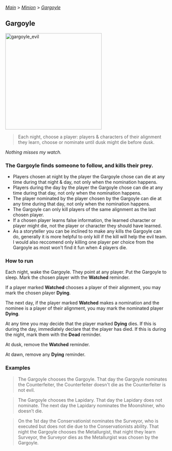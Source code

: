 [*Main*](https://github.com/PowerofMoll/Mining-Timing---A-fancreation-to-Blood-on-the-Clocktower/blob/main/README.md) > [_Minion_](https://github.com/PowerofMoll/Mining-Timing---A-fancreation-to-Blood-on-the-Clocktower/blob/main/Minion/README.md) > [_Gargoyle_](https://github.com/PowerofMoll/Mining-Timing---A-fancreation-to-Blood-on-the-Clocktower/blob/main/Minion/Gargoyle/README.md)

## Gargoyle
<img src="https://github.com/user-attachments/assets/1179e016-7b99-423c-bdc5-6f4c2f1914b9" alt="gargoyle_evil" width="300" height="300">

> Each night, choose a player: players & characters of their alignment they learn, choose or nominate until dusk might die before dusk.

*Nothing misses my watch.*

### **The Gargoyle finds someone to follow, and kills their prey.**
- Players chosen at night by the player the Gargoyle chose can die at any time during that night & day, not only when the nomination happens.
- Players during the day by the player the Gargoyle chose can die at any time during that day, not only when the nomination happens.
- The player nominated by the player chosen by the Gargoyle can die at any time during that day, not only when the nomination happens.
- The Gargoyle can only kill players of the same alignment as the last chosen player.
- If a chosen player learns false information, the learned character or player might die, not the player or character they should have learned.
- As a storyteller you can be inclined to make any kills the Gargoyle can do, generally it is more helpful to only kill if the kill will help the evil team. I would also reccomend only killing one player per choice from the Gargoyle as most won't find it fun when 4 players die.

### How to run
Each night, wake the Gargoyle. They point at any player. Put the Gargoyle to sleep. Mark the chosen player with the **Watched** reminder. 

If a player marked **Watched** chooses a player of their alignment, you may mark the chosen player **Dying**.

The next day, if the player marked **Watched** makes a nomination and the nominee is a player of their alignment, you may mark the nominated player **Dying**. 

At any time you may decide that the player marked **Dying** dies. If this is during the day, immediately declare that the player has died. If this is during the night, mark them with the **Dead** reminder.

At dusk, remove the **Watched** reminder.

At dawn, remove any **Dying** reminder.

### Examples
> The Gargoyle chooses the Gargoyle. That day the Gargoyle nominates the Counterfeiter, the Counterfeiter doesn't die as the Counterfeiter is not evil.

> The Gargoyle chooses the Lapidary. That day the Lapidary does not nominate. The next day the Lapidary nominates the Moonshiner, who doesn’t die.

> On the 1st day the Conservationist nominates the Surveyor, who is executed but does not die due to the Conservationists ability. That night the Gargoyle chooses the Metallurgist, that night they learn Surveyor, the Surveyor dies as the Metallurgist was chosen by the Gargoyle.
